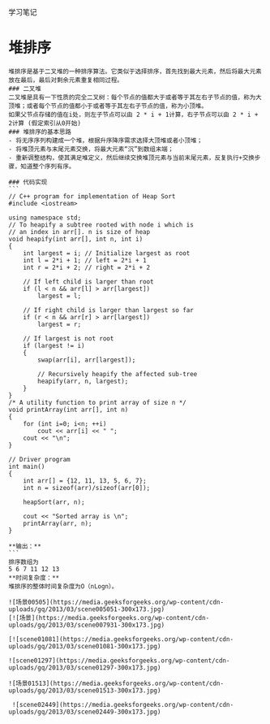 学习笔记
# 堆排序
    堆排序是基于二叉堆的一种排序算法。它类似于选择排序，首先找到最大元素，然后将最大元素放在最后，最后对剩余元素重复相同过程。
    ### 二叉堆
    二叉堆是具有一下性质的完全二叉树：每个节点的值都大于或者等于其左右子节点的值，称为大顶堆；或者每个节点的值都小于或者等于其左右子节点的值，称为小顶堆。
    如果父节点存储的值在i处，则左子节点可以由 2 * i + 1计算，右子节点可以由 2 * i + 2计算 (假定索引从0开始)
    ### 堆排序的基本思路
    - 将无序序列构建成一个堆，根据升序降序需求选择大顶堆或者小顶堆；
    - 将堆顶元素与末尾元素交换，将最大元素“沉”到数组末端；
    - 重新调整结构，使其满足堆定义，然后继续交换堆顶元素与当前末尾元素，反复执行+交换步骤，知道整个序列有序。
    
    ### 代码实现
    ```
    // C++ program for implementation of Heap Sort
    #include <iostream> 

    using namespace std; 
    // To heapify a subtree rooted with node i which is 
    // an index in arr[]. n is size of heap 
    void heapify(int arr[], int n, int i) 
    { 
        int largest = i; // Initialize largest as root 
        int l = 2*i + 1; // left = 2*i + 1 
        int r = 2*i + 2; // right = 2*i + 2 
      
        // If left child is larger than root 
        if (l < n && arr[l] > arr[largest]) 
            largest = l; 
      
        // If right child is larger than largest so far 
        if (r < n && arr[r] > arr[largest]) 
            largest = r; 
      
        // If largest is not root 
        if (largest != i) 
        { 
            swap(arr[i], arr[largest]); 
      
            // Recursively heapify the affected sub-tree 
            heapify(arr, n, largest); 
        } 
    } 
    /* A utility function to print array of size n */
    void printArray(int arr[], int n) 
    { 
        for (int i=0; i<n; ++i) 
            cout << arr[i] << " "; 
        cout << "\n"; 
    } 
      
    // Driver program 
    int main() 
    { 
        int arr[] = {12, 11, 13, 5, 6, 7}; 
        int n = sizeof(arr)/sizeof(arr[0]); 
      
        heapSort(arr, n); 
      
        cout << "Sorted array is \n"; 
        printArray(arr, n); 
    } 
    
    **输出：**
    ```
    排序数组为
    5 6 7 11 12 13
    **时间复杂度：** 
    堆排序的整体时间复杂度为O（nLogn）。
    
    ![场景00505](https://media.geeksforgeeks.org/wp-content/cdn-uploads/gq/2013/03/scene005051-300x173.jpg)
    [![场景](https://media.geeksforgeeks.org/wp-content/cdn-uploads/gq/2013/03/scene007931-300x173.jpg)
    
    [![scene01081](https://media.geeksforgeeks.org/wp-content/cdn-uploads/gq/2013/03/scene01081-300x173.jpg)
    
    ![scene01297](https://media.geeksforgeeks.org/wp-content/cdn-uploads/gq/2013/03/scene01297-300x173.jpg)
    
    ![场景01513](https://media.geeksforgeeks.org/wp-content/cdn-uploads/gq/2013/03/scene01513-300x173.jpg)

     ![scene02449](https://media.geeksforgeeks.org/wp-content/cdn-uploads/gq/2013/03/scene02449-300x173.jpg)
